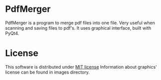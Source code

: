 # PdfMerger
PdfMerger is a program to merge pdf files into one file. Very useful when scanning and saving files to pdf's.
It uses graphical interface, built with PyQt4.

# License
This software is distributed under [MIT license](https://opensource.org/licenses/mit-license.php)
Information about graphics' license can be found in images directory.
